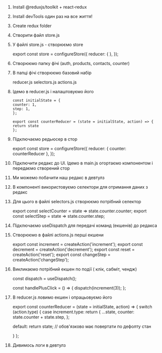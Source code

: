 1.  Install @reduxjs/toolkit + react-redux
2.  Install devTools один раз на все життя!

3.  Create redux folder

4.  Створити файл store.js

5.  У файлі store.js - створюємо store

    export const store = configureStore({
    reducer: {
    },
    });

6.  Створюємо папку фічі (auth, products, contacts, counter)

7.  В папці фічі створюємо базовий набір

    reducer.js
    selectors.js
    actions.js

8.  Ідемо в reducer.js і налаштовуємо його

        const initialState = {
        counter: 1,
        step: 1,
        };

        export const counterReducer = (state = initialState, action) => {
        return state
        };

9.  Підключаємо редьюсер в стор

    export const store = configureStore({
    reducer: {
    counter: counterReducer
    },
    });

10. Підключити редакс до UI. Ідемо в main.js огортаємо компонентом і передаємо створений стор

    <Provider store={store}>
    <App />
    <Toaster />
    </Provider>

11. Ми можемо побачити наш редакс в девтулз

12. В компоненті використовуємо селектори для отримання даних з редакс

13. Для цього в файлі selectors.js створюємо потрібний селектор

    export const selectCounter = state => state.counter.counter;
    export const selectStep = state => state.counter.step;

14. Підключаємо useDispatch для передачі команд (екшенів) до редакса

15. Створюємо в файлі actions.js перші екшени

    export const increment = createAction('increment');
    export const decrement = createAction('decrement');
    export const reset = createAction('reset');
    export const changeStep = createAction('changeStep');

16. Викликаємо потрібний екшен по події ( клік, сабміт, чендж)

    const dispatch = useDispatch();

    const handlePlusClick = () => {
    dispatch(increment(3));
    };

17. В reducer.js ловимо екшен і опрацьовуємо його

    export const counterReducer = (state = initialState, action) => {
    switch (action.type) {
    case increment.type:
    return {
    ...state,
    counter: state.counter + state.step,
    };

    default:
    return state; // обов'язково має повертати по дефолту стан

    }
    };

18. Дивимось логи в девтулз
